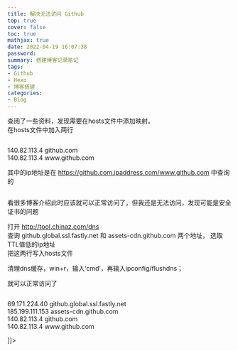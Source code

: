```yaml
---
title: 解决无法访问 Github
top: true
cover: false
toc: true
mathjax: true
date: 2022-04-19 16:07:38
password:
summary: 搭建博客记录笔记
tags:
- Github
- Hexo
- 博客搭建
categories:
- Blog
---
```

<![CDATA[ <!-- wp:paragraph --> <p>查阅了一些资料，发现需要在hosts文件中添加映射。<br>在hosts文件中加入两行</p> <!-- /wp:paragraph --> <!-- wp:image {"id":118,"sizeSlug":"large","linkDestination":"media"} --> <figure class="wp-block-image size-large"><a href="https://imjoez.files.wordpress.com/2022/04/1.png"><img src="https://imjoez.files.wordpress.com/2022/04/1.png?w=486" alt="" class="wp-image-118" /></a></figure> <!-- /wp:image --> <!-- wp:paragraph --> <p>140.82.113.4 github.com<br>140.82.113.4 www.github.com</p> <!-- /wp:paragraph --> <!-- wp:paragraph --> <p>其中的ip地址是在&nbsp;<a href="https://github.com.ipaddress.com/www.github.com" target="_blank" rel="noreferrer noopener">https://github.com.ipaddress.com/www.github.com</a>&nbsp;中查询的</p> <!-- /wp:paragraph --> <!-- wp:image {"id":119,"sizeSlug":"large","linkDestination":"media"} --> <figure class="wp-block-image size-large"><a href="https://imjoez.files.wordpress.com/2022/04/2.png"><img src="https://imjoez.files.wordpress.com/2022/04/2.png?w=1000" alt="" class="wp-image-119" /></a></figure> <!-- /wp:image --> <!-- wp:paragraph --> <p>看很多博客介绍此时应该就可以正常访问了，但我还是无法访问，发现可能是安全证书的问题</p> <!-- /wp:paragraph --> <!-- wp:paragraph --> <p>打开 <a href="http://tool.chinaz.com/dns" target="_blank" rel="noreferrer noopener">http://tool.chinaz.com/dns</a><br>查询 github.global.ssl.fastly.net 和 assets-cdn.github.com 两个地址， 选取TTL值低的ip地址<br>把这两行写入hosts文件</p> <!-- /wp:paragraph --> <!-- wp:paragraph --> <p>清理dns缓存，win+r，输入‘cmd’，再输入ipconfig/flushdns；</p> <!-- /wp:paragraph --> <!-- wp:paragraph --> <p>就可以正常访问了</p> <!-- /wp:paragraph --> <!-- wp:image {"id":121,"sizeSlug":"large","linkDestination":"media"} --> <figure class="wp-block-image size-large"><a href="https://imjoez.files.wordpress.com/2022/04/3.png"><img src="https://imjoez.files.wordpress.com/2022/04/3.png?w=690" alt="" class="wp-image-121" /></a></figure> <!-- /wp:image --> <!-- wp:paragraph --> <p>69.171.224.40 github.global.ssl.fastly.net<br>185.199.111.153 assets-cdn.github.com<br>140.82.113.4 github.com<br>140.82.113.4 www.github.com</p> <!-- /wp:paragraph --> ]]>
